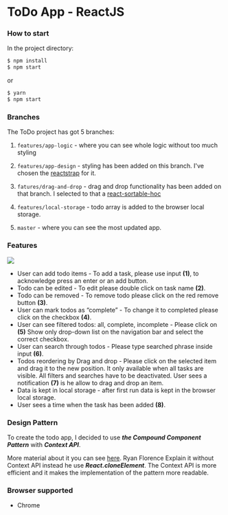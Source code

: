 # ToDo App - ReactJS

### How to start
In the project directory:
```sh
$ npm install
$ npm start
```
or 
```sh
$ yarn
$ npm start
```

### Branches

The ToDo project has got 5 branches:

1. `features/app-logic` - where you can see whole logic without too much styling

2. `features/app-design` - styling has been added on this branch. I've chosen the [reactstrap](https://reactstrap.github.io/ "reactstrap") for it. 

3. `fatures/drag-and-drop` - drag and drop functionality has been added on that branch. I selected to that a [react-sortable-hoc](https://github.com/clauderic/react-sortable-hoc "react-sortable-hoc")

4. `features/local-storage` - todo array is added to the browser local storage. 

5. `master` - where you can see the most updated app.

### Features

![](http://skx.ovh/img/todo-info.png)

- User can add todo items - To add a task, please use input **(1)**, to acknowledge press an enter or an add button.
- Todo can be edited - To edit please double click on task name **(2)**.
- Todo can be removed - To remove todo please click on the red remove button **(3)**.
- User can mark todos as “complete” - To change it to completed please click on the checkbox **(4)**.
- User can see filtered todos: all, complete, incomplete - Please click on **(5)** Show only drop-down list on the navigation bar and select the correct checkbox.
- User can search through todos - Please type searched phrase inside input **(6)**.
- Todos reordering by Drag and drop - Please click on the selected item and drag it to the new position. It only available when all tasks are visible. All filters and searches have to be deactivated. User sees a notification **(7)** is he allow to drag and drop an item.
- Data is kept in local storage - after first run data is kept in the browser local storage.
- User sees a time when the task has been added **(8)**.

### Design Pattern

To create the todo app, I decided to use ***the Compound Component Pattern*** with ***Context API***.

More material about it you can see [here](https://github.com/pandao/editor.md "here"). Ryan Florence Explain it without Context API instead he use ***React.cloneElement***. The Context API is more efficient and it makes the implementation of the pattern more readable. 

### Browser supported
- Chrome
